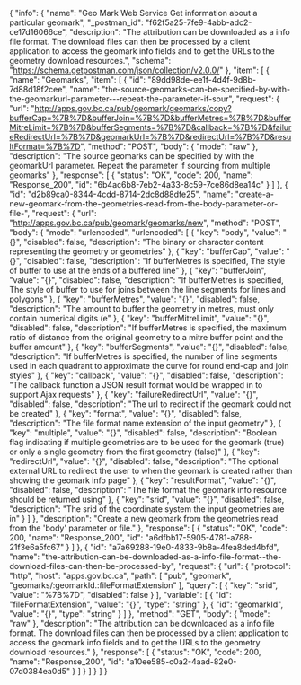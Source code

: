 {
  "info": {
    "name": "Geo Mark Web Service Get information about a particular geomark",
    "_postman_id": "f62f5a25-7fe9-4abb-adc2-ce17d16066ce",
    "description": "The attribution can be downloaded as a info file format. The download files can then be processed by a client application to access the geomark info fields and to get the URLs to the geometry download resources.",
    "schema": "https://schema.getpostman.com/json/collection/v2.0.0/"
  },
  "item": [
    {
      "name": "Geomarks",
      "item": [
        {
          "id": "89dd98de-ee1f-4d4f-9d8b-7d88d18f2cee",
          "name": "the-source-geomarks-can-be-specified-by-with-the-geomarkurl-parameter---repeat-the-parameter-if-sour",
          "request": {
            "url": "http://apps.gov.bc.ca/pub/geomark/geomarks/copy?bufferCap=%7B%7D&bufferJoin=%7B%7D&bufferMetres=%7B%7D&bufferMitreLimit=%7B%7D&bufferSegments=%7B%7D&callback=%7B%7D&failureRedirectUrl=%7B%7D&geomarkUrl=%7B%7D&redirectUrl=%7B%7D&resultFormat=%7B%7D",
            "method": "POST",
            "body": {
              "mode": "raw"
            },
            "description": "The source geomarks can be specified by with the geomarkUrl parameter.  Repeat the parameter if sourcing from multiple geomarks"
          },
          "response": [
            {
              "status": "OK",
              "code": 200,
              "name": "Response_200",
              "id": "6b4ac6b8-7eb2-4a33-8c59-7ce86d8ea14c"
            }
          ]
        },
        {
          "id": "d2b89ca0-8344-4cdd-8714-2dc8d88dfe25",
          "name": "create-a-new-geomark-from-the-geometries-read-from-the-body-parameter-or-file-",
          "request": {
            "url": "http://apps.gov.bc.ca/pub/geomark/geomarks/new",
            "method": "POST",
            "body": {
              "mode": "urlencoded",
              "urlencoded": [
                {
                  "key": "body",
                  "value": "{}",
                  "disabled": false,
                  "description": "The binary or character content representing the geometry or geometries"
                },
                {
                  "key": "bufferCap",
                  "value": "{}",
                  "disabled": false,
                  "description": "If bufferMetres is specified, The style of buffer to use at the ends of a buffered line"
                },
                {
                  "key": "bufferJoin",
                  "value": "{}",
                  "disabled": false,
                  "description": "If bufferMetres is specified, The style of buffer to use for joins between the line segments for lines and polygons"
                },
                {
                  "key": "bufferMetres",
                  "value": "{}",
                  "disabled": false,
                  "description": "The amount to buffer the geometry in metres, must only contain numerical digits (e"
                },
                {
                  "key": "bufferMitreLimit",
                  "value": "{}",
                  "disabled": false,
                  "description": "If bufferMetres is specified, the maximum ratio of distance from the original geometry to a mitre buffer point and the buffer amount"
                },
                {
                  "key": "bufferSegments",
                  "value": "{}",
                  "disabled": false,
                  "description": "If bufferMetres is specified, the number of line segments used in each quadrant to approximate the curve for round end-cap and join styles"
                },
                {
                  "key": "callback",
                  "value": "{}",
                  "disabled": false,
                  "description": "The callback function a JSON result format would be wrapped in to support Ajax requests"
                },
                {
                  "key": "failureRedirectUrl",
                  "value": "{}",
                  "disabled": false,
                  "description": "The url to redirect if the geomark could not be created"
                },
                {
                  "key": "format",
                  "value": "{}",
                  "disabled": false,
                  "description": "The file format name extension of the input geometry"
                },
                {
                  "key": "multiple",
                  "value": "{}",
                  "disabled": false,
                  "description": "Boolean flag indicating if multiple geometries are to be used for the geomark (true) or only a single geometry from the first geometry (false)"
                },
                {
                  "key": "redirectUrl",
                  "value": "{}",
                  "disabled": false,
                  "description": "The optional external URL to redirect the user to when the geomark is created rather than showing the geomark info page"
                },
                {
                  "key": "resultFormat",
                  "value": "{}",
                  "disabled": false,
                  "description": "The file format the geomark info resource should be returned using"
                },
                {
                  "key": "srid",
                  "value": "{}",
                  "disabled": false,
                  "description": "The srid of the coordinate system the input geometries are in"
                }
              ]
            },
            "description": "Create a new geomark from the geometries read from the 'body' parameter or file."
          },
          "response": [
            {
              "status": "OK",
              "code": 200,
              "name": "Response_200",
              "id": "a6dfbb17-5905-4781-a788-21f3e6a5fc67"
            }
          ]
        },
        {
          "id": "a7a69288-19e0-4833-9b8a-4fea8ded4bfd",
          "name": "the-attribution-can-be-downloaded-as-a-info-file-format--the-download-files-can-then-be-processed-by",
          "request": {
            "url": {
              "protocol": "http",
              "host": "apps.gov.bc.ca",
              "path": [
                "pub",
                "geomark",
                "geomarks/:geomarkId.:fileFormatExtension"
              ],
              "query": [
                {
                  "key": "srid",
                  "value": "%7B%7D",
                  "disabled": false
                }
              ],
              "variable": [
                {
                  "id": "fileFormatExtension",
                  "value": "{}",
                  "type": "string"
                },
                {
                  "id": "geomarkId",
                  "value": "{}",
                  "type": "string"
                }
              ]
            },
            "method": "GET",
            "body": {
              "mode": "raw"
            },
            "description": "The attribution can be downloaded as a info file format. The download files can then be processed by a client application to access the geomark info fields and to get the URLs to the geometry download resources."
          },
          "response": [
            {
              "status": "OK",
              "code": 200,
              "name": "Response_200",
              "id": "a10ee585-c0a2-4aad-82e0-07d0384ea0d5"
            }
          ]
        }
      ]
    }
  ]
}